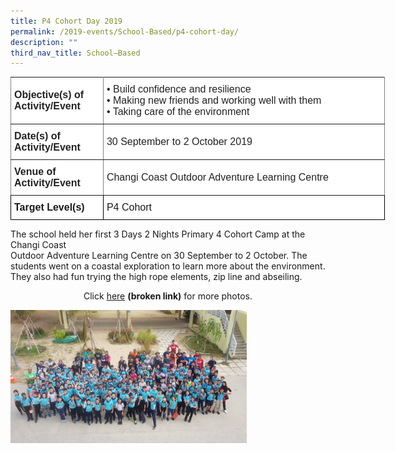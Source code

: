 ```yaml
---
title: P4 Cohort Day 2019
permalink: /2019-events/School-Based/p4-cohort-day/
description: ""
third_nav_title: School–Based
---
```

<style type="text/css">
.tg  {border-collapse:collapse;border-spacing:0;margin:0px auto;}
.tg td{border-color:black;border-style:solid;border-width:1px;font-family:Arial, sans-serif;font-size:14px;
  overflow:hidden;padding:10px 5px;word-break:normal;}
.tg th{border-color:black;border-style:solid;border-width:1px;font-family:Arial, sans-serif;font-size:14px;
  font-weight:normal;overflow:hidden;padding:10px 5px;word-break:normal;}
.tg .tg-kdpx{background-color:#FFF;border-color:inherit;color:#222;font-size:16px;text-align:left;vertical-align:middle}
.tg .tg-x4x2{background-color:#FFF;border-color:inherit;color:#222;font-size:16px;font-weight:bold;text-align:left;
  vertical-align:middle}
.tg .tg-hsqg{background-color:#FFF;font-size:16px;text-align:left;vertical-align:middle}
.tg .tg-tzfb{background-color:#FFF;font-size:16px;font-weight:bold;text-align:left;vertical-align:middle}
</style>
<table class="tg" style="undefined;table-layout: fixed; width: 599px">
<colgroup>
<col style="width: 148px">
<col style="width: 451px">
</colgroup>
<tbody>
  <tr>
    <td class="tg-x4x2">Objective(s) of Activity/Event</td>
    <td class="tg-kdpx">•      Build confidence and resilience<br>•      Making new friends and working well with them<br>•      Taking care of the environment</td>
  </tr>
  <tr>
    <td class="tg-x4x2">Date(s) of Activity/Event</td>
    <td class="tg-kdpx">30 September to 2 October 2019</td>
  </tr>
  <tr>
    <td class="tg-x4x2">Venue of Activity/Event</td>
    <td class="tg-kdpx">Changi Coast Outdoor Adventure Learning Centre</td>
  </tr>
  <tr>
    <td class="tg-tzfb">Target Level(s)</td>
    <td class="tg-hsqg">P4 Cohort</td>
  </tr>
</tbody>
</table>

The school held her first 3 Days 2 Nights Primary 4 Cohort Camp at the Changi Coast  
Outdoor Adventure Learning Centre on 30 September to 2 October. The students went on a coastal exploration to learn more about the environment. They also had fun trying the high rope elements, zip line and abseiling.


<center>Click <a href="https://photos.app.goo.gl/m9BHk6JXRitfv76w5">here</a> <b>(broken link)</b> for more photos.</center>


<img src="/images/P4%20Cohort%202019.jpeg" 
     style="width:75%">